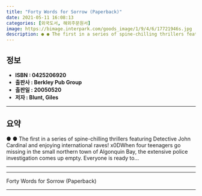 ```yaml
---
title: "Forty Words for Sorrow (Paperback)"
date: 2021-05-11 16:08:13
categories: [외국도서, 해외주문원서]
image: https://bimage.interpark.com/goods_image/1/9/4/6/17721946s.jpg
description: ● ● The first in a series of spine-chilling thrillers featuring Detective John Cardinal and enjoying international raves! x0DWhen four teenagers go missing in
---
```


## **정보**

- **ISBN : 0425206920**
- **출판사 : Berkley Pub Group**
- **출판일 : 20050520**
- **저자 : Blunt, Giles**

------



## **요약**

●  ●  The first in a series of spine-chilling thrillers featuring Detective John Cardinal and enjoying international raves! x0DWhen four teenagers go missing in the small northern town of Algonquin Bay, the extensive police investigation comes up empty. Everyone is ready to... 

------



------


Forty Words for Sorrow (Paperback) 

------



